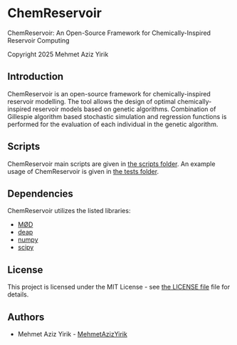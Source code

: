 # ChemReservoir
ChemReservoir: An Open-Source Framework for Chemically-Inspired Reservoir Computing

Copyright 2025 Mehmet Aziz Yirik

## Introduction

ChemReservoir is an open-source framework for chemically-inspired reservoir modelling. The tool allows the design of optimal chemically-inspired reservoir models based on genetic algorithms.
Combination of Gillespie algorithm based stochastic simulation and regression functions is performed for the evaluation of each individual in the genetic algorithm.

## Scripts

ChemReservoir main scripts are given in [the scripts folder](https://github.com/MehmetAzizYirik/ChemReservoir/tree/main/scripts). An example usage of ChemReservoir is given in [the tests folder]((https://github.com/MehmetAzizYirik/ChemReservoir/tree/main/tests/tests.py)).

## Dependencies

ChemReservoir utilizes the listed libraries:

- [MØD](https://cheminf.imada.sdu.dk/mod/)
- [deap](https://pypi.org/project/deap/)
- [numpy](https://pypi.org/project/numpy/)
- [scipy](https://pypi.org/project/scipy/)


## License
This project is licensed under the MIT License - see [the LICENSE file](https://github.com/MehmetAzizYirik/ChemReservoir/blob/main/LICENSE) file for details.

## Authors

 - Mehmet Aziz Yirik - [MehmetAzizYirik](https://github.com/MehmetAzizYirik) 
